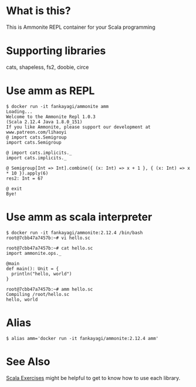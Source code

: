 # What is this?
This is Ammonite REPL container for your Scala programming

# Supporting libraries
cats, shapeless, fs2, doobie, circe

# Use amm as REPL
```
$ docker run -it fankayagi/ammonite amm
Loading...
Welcome to the Ammonite Repl 1.0.3
(Scala 2.12.4 Java 1.8.0_151)
If you like Ammonite, please support our development at www.patreon.com/lihaoyi
@ import cats.Semigroup
import cats.Semigroup

@ import cats.implicits._
import cats.implicits._

@ Semigroup[Int => Int].combine({ (x: Int) => x + 1 }, { (x: Int) => x * 10 }).apply(6)
res2: Int = 67

@ exit
Bye!
```

# Use amm as scala interpreter
```
$ docker run -it fankayagi/ammonite:2.12.4 /bin/bash
root@7cbb47a7457b:~# vi hello.sc

root@7cbb47a7457b:~# cat hello.sc
import ammonite.ops._

@main
def main(): Unit = {
  println("hello, world")
}

root@7cbb47a7457b:~# amm hello.sc
Compiling /root/hello.sc
hello, world
```

# Alias
```
$ alias amm='docker run -it fankayagi/ammonite:2.12.4 amm'
```

# See Also
[Scala Exercises](https://www.scala-exercises.org/) might be helpful to get to know how to use each library.
